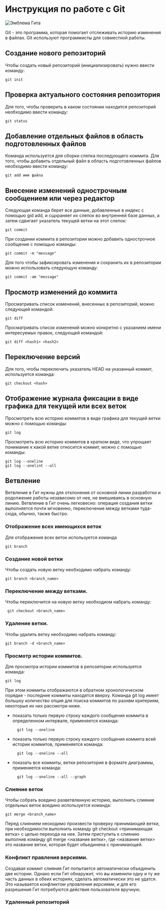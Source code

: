 # Инструкция по работе с Git

![Эмблема Гита](111.png)

Git - это программа, которая помогает отслеживать историю изменения в файлах. Git используют программисты для совместной работы.

## Создание нового репозиторий

Чтобы создать новый репозиторий (инициализировать) нужно ввести команду:

    git init

 ## Проверка актуального состояния  репозитория

 Для того, чтобы проверить в каком состоянии находится репозиторий необходимо ввести команду:

    git status

##  Добавление отдельных файлов в область подготовленных файлов

Команда используется для сборки слепка последующего коммита. Для того, чтобы добавить отдельный файл в область подготовленных файлов необходимо ввести команду:

    git add имя файла

## Внесение изменений однострочным сообщением или через редактор

Следующая команда берет все данные, добавленные в индекс с помощью gid add, и сщхраняет их слепок во внутренней базе данных, а затем сдвигает указатель текущей ветки на этот слепок:


    git commit

При создании коммита в репозитории можно добавить однострочное сообщение с помощью команды:

    git commit -m "message"

Для того чтобы зафиксировать изменения и сохранить их в репозитории можно использовать следующую команду:

    git commit -am "message"

## Просмотр изменений до коммита


Просматривать список изменений, внесенных в репозиторий, можно следующей командой:


    git diff

Просматривать список изменений можно конкретно с указанием имени интересуемых правок, следующей командой:

    git diff <hash1> <hash2>

## Переключение версий

Для того, чтобы переключить указатель HEAD на указанный коммит, используется команда:


    git checkout <hash>
    

## Отображение журнала фиксации в виде графика для текущей или всех веток

Просмотреть всю историю коммитов в виде графика для текущей ветки можно с помощью команды: 

    git log

Просмотреть всю историю коммитов в кратком виде, что упрощает понимание к какой ветке относится коммит,  можно с помощью команды: 

    git log --oneline
    git log --onelint --all

## Ветвление

Ветвление в Гит нужны для отклонения от основной линии разработки и родолжение работы независомо от нее, не вмешиваясь в основную линию. Ветвление в Гит очень легковесно: операция создания ветки выполняется почти мгновенно, переключение между ветками туда-сюда, обычно, также быстро.

### Отображение всех имеющихся веток

Для отображения всех веток используется команда

    git branch

### Создание новой ветки

Чтобы создать новую ветку необходимо набрать команду:

    git branch <branch_name>

### Переключение между ветками. 

Чтобы переключится на новую ветку необходиом набрать команду:

     git checkout <branch_name>

### Удаление ветки.

Чтобы удалить ветку необходимо набрать команду:

    git branch -d <branch_name>

### Просмотр истории коммитов.

Для просмотра истории коммитов в репозитории используется команда:

    git log
При этом коммиты отображаются в обратном хронологическом порядке - последние коммиты находятся вверху.
Команда git log имеет большоу количество опция для поиска коммитов по разнвм критериям, некоторые их них рассмотри ниже.

- показать только первую строку каждого сообщения коммита в определенном интервале, применяется команда:

        git log --oneline
- показать только первую строку каждого сообщения коммита всей истории коммитов, применяется команда:

        git log --oneline --all
- показать все коммиты, ветки репозитория в формате диаграммы, применяется команда:

        git log --oneline --all --graph
        

### Слияние веток

Чтобы собрать воедино разветвленную историю, выполнить слияние отдельных веток воедино используется команда:

    git merge <branch_name>

Перед слиянием неоходимо произвести проверку принимающей ветки, при необходимости выполнить команду git checkout <принимающая ветка> с целью перехода на нее. Затем приступить к слиянию выполнив команду git merge <название ветки>, где <название ветки> это название ветки, которая будет обьединена с принимающей.


### Конфликт правления версиями.

Создавая коммит слияния Гит попытается автоматически объединить две истории. Однако если Гит обнаружит, что вы изменили одну и ту же часть данных в обеих историях, сделать автоматически это не удатся. Это называется *конфликтом управления версиями*, и для его разрешения Гит потребуются действия пользователя вручную.


### Удаленный репозиторий


